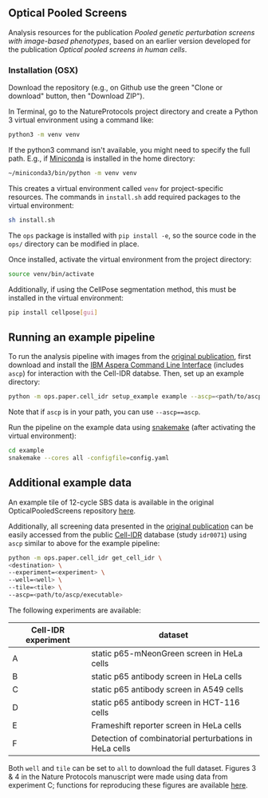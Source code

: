 ## Optical Pooled Screens

Analysis resources for the publication *Pooled genetic perturbation screens with image-based phenotypes*, based on an earlier version developed for the publication *Optical pooled screens in human cells*.

### Installation (OSX)

Download the repository (e.g., on Github use the green "Clone or download" button, then "Download ZIP").

In Terminal, go to the NatureProtocols project directory and create a Python 3 virtual environment using a command like:

```bash
python3 -m venv venv
```

If the python3 command isn't available, you might need to specify the full path. E.g., if [Miniconda](https://conda.io/miniconda.html) is installed in the home directory:

```bash
~/miniconda3/bin/python -m venv venv
```

This creates a virtual environment called `venv` for project-specific resources. The commands in `install.sh` add required packages to the virtual environment:

```bash
sh install.sh
```

The `ops` package is installed with `pip install -e`, so the source code in the `ops/` directory can be modified in place.

Once installed, activate the virtual environment from the project directory:

```bash
source venv/bin/activate
```

Additionally, if using the CellPose segmentation method, this must be installed in the virtual environment:
```bash
pip install cellpose[gui]
```

## Running an example pipeline

To run the analysis pipeline with images from the [original publication](https://doi.org/10.1016/j.cell.2019.09.016), first download and install the [IBM Aspera Command Line Interface](https://www.ibm.com/support/knowledgecenter/SS4F2E_3.9/navigation/cli_welcome.html) (includes `ascp`) for interaction with the Cell-IDR databse. Then, set up an example directory:

```bash
python -m ops.paper.cell_idr setup_example example --ascp=<path/to/ascp/executable>
```

Note that if `ascp` is in your path, you can use `--ascp==ascp`.

Run the pipeline on the example data using [snakemake](https://snakemake.readthedocs.io/en/stable/) (after activating the virtual environment):

```bash
cd example
snakemake --cores all -configfile=config.yaml
```

## Additional example data

An example tile of 12-cycle SBS data is available in the original OpticalPooledScreens repository [here](https://github.com/feldman4/OpticalPooledScreens/tree/master/example_data).

Additionally, all screening data presented in the [original publication](https://doi.org/10.1016/j.cell.2019.09.016) can be easily accessed from the public [Cell-IDR](https://idr.openmicroscopy.org/cell/) database (study `idr0071`) using `ascp` similar to above for the example pipeline:

```bash
python -m ops.paper.cell_idr get_cell_idr \
<destination> \
--experiment=<experiment> \
--well=<well> \
--tile=<tile> \
--ascp=<path/to/ascp/executable>
```
The following experiments are available:

| Cell-IDR experiment | dataset |
|---------------------|---------|
| A | static p65-mNeonGreen screen in HeLa cells |
| B | static p65 antibody screen in HeLa cells |
| C | static p65 antibody screen in A549 cells |
| D | static p65 antibody screen in HCT-116 cells |
| E | Frameshift reporter screen in HeLa cells |
| F | Detection of combinatorial perturbations in HeLa cells |

Both `well` and `tile` can be set to `all` to download the full dataset. Figures 3 & 4 in the Nature Protocols manuscript were made using data from experiment C; functions for reproducing these figures are available [here](https://github.com/feldman4/NatureProtocols/tree/master/ops/paper).
